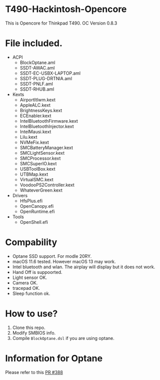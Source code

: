 # T490-Hackintosh-Opencore
This is Opencore for Thinkpad T490.
OC Version 0.8.3

# File included.
- ACPI
  - BlockOptane.aml
  - SSDT-AWAC.aml
  - SSDT-EC-USBX-LAPTOP.aml
  - SSDT-PLUG-DRTNIA.aml
  - SSDT-PNLF.aml
  - SSDT-RHUB.aml
- Kexts
  - AirportItlwm.kext
  - AppleALC.kext
  - BrightnessKeys.kext
  - ECEnabler.kext
  - IntelBluetoothFirmware.kext
  - IntelBluetoothInjector.kext
  - IntelMausi.kext
  - Lilu.kext
  - NVMeFix.kext
  - SMCBatteryManager.kext
  - SMCLightSensor.kext
  - SMCProcessor.kext
  - SMCSuperIO.kext
  - USBToolBox.kext
  - UTBMap.kext
  - VirtualSMC.kext
  - VoodooPS2Controller.kext
  - WhateverGreen.kext
- Drivers
  - HfsPlus.efi
  - OpenCanopy.efi
  - OpenRuntime.efi  
- Tools
  - OpenShell.efi 
  
# Compability
 - Optane SSD support. For modle 20RY.
 - macOS 11.6 tested. However macOS 13 may work.
 - Intel bluetooth and wlan. The airplay will display but it does not work.
 - Hand Off is suppoorted.
 - Light sensor OK.
 - Camera OK.
 - tracepad OK.
 - Sleep function ok.
 
# How to use?
1. Clone this repo.
2. Modify SMBIOS info.
3. Compile `BlockOptane.dsl` if you are using optane.

# Information for Optane
Please refer to this [PR #388](https://github.com/dortania/OpenCore-Install-Guide/pull/388)

